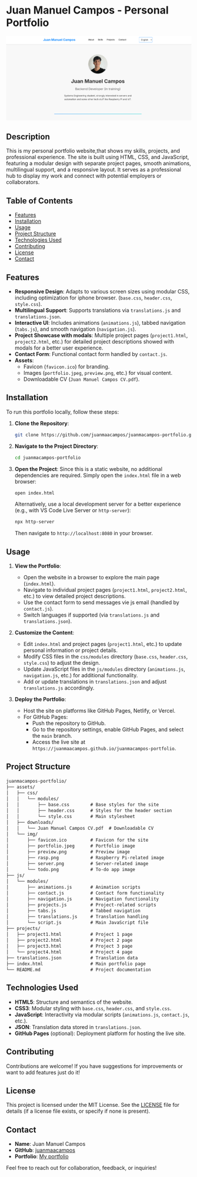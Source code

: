 # Juan Manuel Campos - Personal Portfolio

![Portfolio Preview](assets/img/preview.png)

## Description

This is my personal portfolio website,that shows my skills, projects, and professional experience. The site is built using HTML, CSS, and JavaScript, featuring a modular design with separate project pages, smooth animations, multilingual support, and a responsive layout. It serves as a professional hub to display my work and connect with potential employers or collaborators.

## Table of Contents

- [Features](#features)
- [Installation](#installation)
- [Usage](#usage)
- [Project Structure](#project-structure)
- [Technologies Used](#technologies-used)
- [Contributing](#contributing)
- [License](#license)
- [Contact](#contact)

## Features

- **Responsive Design**: Adapts to various screen sizes using modular CSS, including optimization for iphone browser. (`base.css`, `header.css`, `style.css`).
- **Multilingual Support**: Supports translations via `translations.js` and `translations.json`.
- **Interactive UI**: Includes animations (`animations.js`), tabbed navigation (`tabs.js`), and smooth navigation (`navigation.js`).
- **Project Showcase with modals**: Multiple project pages (`project1.html`, `project2.html`, etc.) for detailed project descriptions showed with modals for a better user experience.
- **Contact Form**: Functional contact form handled by `contact.js`.
- **Assets**:
  - Favicon (`favicon.ico`) for branding.
  - Images (`portfolio.jpeg`, `preview.png`, etc.) for visual content.
  - Downloadable CV (`Juan Manuel Campos CV.pdf`).

## Installation

To run this portfolio locally, follow these steps:

1. **Clone the Repository**:
   ```bash
   git clone https://github.com/juanmaacampos/juanmacampos-portfolio.git
   ```

2. **Navigate to the Project Directory**:
   ```bash
   cd juanmacampos-portfolio
   ```

3. **Open the Project**:
   Since this is a static website, no additional dependencies are required. Simply open the `index.html` file in a web browser:
   ```bash
   open index.html
   ```
   Alternatively, use a local development server for a better experience (e.g., with VS Code Live Server or `http-server`):
   ```bash
   npx http-server
   ```
   Then navigate to `http://localhost:8080` in your browser.

## Usage

1. **View the Portfolio**:
   - Open the website in a browser to explore the main page (`index.html`).
   - Navigate to individual project pages (`project1.html`, `project2.html`, etc.) to view detailed project descriptions.
   - Use the contact form to send messages vie js email (handled by `contact.js`).
   - Switch languages if supported (via `translations.js` and `translations.json`).

2. **Customize the Content**:
   - Edit `index.html` and project pages (`project1.html`, etc.) to update personal information or project details.
   - Modify CSS files in the `css/modules` directory (`base.css`, `header.css`, `style.css`) to adjust the design.
   - Update JavaScript files in the `js/modules` directory (`animations.js`, `navigation.js`, etc.) for additional functionality.
   - Add or update translations in `translations.json` and adjust `translations.js` accordingly.

3. **Deploy the Portfolio**:
   - Host the site on platforms like GitHub Pages, Netlify, or Vercel.
   - For GitHub Pages:
     - Push the repository to GitHub.
     - Go to the repository settings, enable GitHub Pages, and select the `main` branch.
     - Access the live site at `https://juanmaacampos.github.io/juanmacampos-portfolio`.

## Project Structure

```
juanmacampos-portfolio/
├── assets/
│   ├── css/
│   │   └── modules/
│   │       ├── base.css        # Base styles for the site
│   │       ├── header.css      # Styles for the header section
│   │       └── style.css       # Main stylesheet
│   ├── downloads/
│   │   └── Juan Manuel Campos CV.pdf  # Downloadable CV
│   └── img/
│       ├── favicon.ico         # Favicon for the site
│       ├── portfolio.jpeg      # Portfolio image
│       ├── preview.png         # Preview image
│       ├── rasp.png            # Raspberry Pi-related image
│       ├── server.png          # Server-related image
│       └── todo.png            # To-do app image
├── js/
│   └── modules/
│       ├── animations.js       # Animation scripts
│       ├── contact.js          # Contact form functionality
│       ├── navigation.js       # Navigation functionality
│       ├── projects.js         # Project-related scripts
│       ├── tabs.js             # Tabbed navigation
│       ├── translations.js     # Translation handling
│       └── script.js           # Main JavaScript file
├── projects/
│   ├── project1.html           # Project 1 page
│   ├── project2.html           # Project 2 page
│   ├── project3.html           # Project 3 page
│   └── project4.html           # Project 4 page
├── translations.json           # Translation data
├── index.html                  # Main portfolio page
└── README.md                   # Project documentation
```

## Technologies Used

- **HTML5**: Structure and semantics of the website.
- **CSS3**: Modular styling with `base.css`, `header.css`, and `style.css`.
- **JavaScript**: Interactivity via modular scripts (`animations.js`, `contact.js`, etc.).
- **JSON**: Translation data stored in `translations.json`.
- **GitHub Pages** (optional): Deployment platform for hosting the live site.

## Contributing

Contributions are welcome! If you have suggestions for improvements or want to add features just do it!


## License

This project is licensed under the MIT License. See the [LICENSE](LICENSE) file for details (if a license file exists, or specify if none is present).

## Contact

- **Name**: Juan Manuel Campos
- **GitHub**: [juanmaacampos](https://github.com/juanmaacampos)
- **Portfolio**: [My portfolio](https://juanmaacampos.github.io/juanmacampos-portfolio/)

Feel free to reach out for collaboration, feedback, or inquiries!
